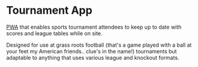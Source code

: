 # Tournament App

[PWA](https://web.dev/what-are-pwas/) that enables sports tournament attendees to keep up to date with scores and league tables while on site.

Designed for use at grass roots football (that's a game played with a ball at your feet my American friends.. clue's in the name!) tournaments but adaptable to anything that uses various league and knockout formats.
